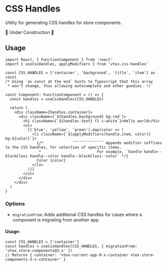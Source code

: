 # CSS Handles

Utility for generating CSS handles for store components.

🚧 Under Construction 🚧

## Usage

```tsx
import React, { FunctionComponent } from 'react'
import { useCssHandles, applyModifiers } from 'vtex.css-handles'

const CSS_HANDLES = ['container', 'background', 'title', 'item'] as const
/* Using `as const at the end` hints to Typescript that this array
 * won't change, thus allowing autocomplete and other goodies. */

const Component: FunctionComponent = () => {
  const handles = useCssHandles(CSS_HANDLES)

  return (
    <div className={handles.container}>
      <div className={`${handles.background} bg-red`}>
        <h1 className={`${handles.text} f1 c-white`}>Hello world</h1>
        <ul>
          {['blue', 'yellow', 'green'].map(color => (
            <li className={`${applyModifiers(handle.item, color)} bg-${color}`}>
              {/*             ˜˜˜˜˜˜˜˜˜˜˜˜˜˜ Appends modifier suffixes to the CSS handles, for selection of specific items.
               *                         For example, `handle handle--blockClass handle--color handle--blockClass--color` */}
              Color {color}
            </li>
          ))}
        </ul>
      </div>
    </div>
  )
}
```

### Options

- `migrationFrom`: Adds additional CSS handles for cases where a component is migrating from another app.
  
#### Usage:
```tsx
const CSS_HANDLES = ['container']
const handles = useCssHandles(CSS_HANDLES, { migrationFrom: 'vtex.store-components@3.x' })
// Returns { container: 'vtex-current-app-0-x-container vtex-store-components-3-x-container' }
```
